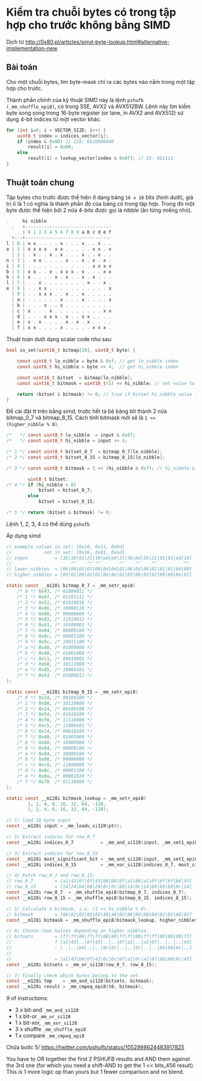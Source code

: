 # Kiểm tra chuỗi bytes có trong tập hợp cho trước không bằng SIMD

Dịch từ http://0x80.pl/articles/simd-byte-lookup.html#alternative-implementation-new


## Bài toán

Cho một chuỗi bytes, tìm byte-mask chỉ ra các bytes nào nằm trong một tập hợp cho trước.

Thành phần chính của kỹ thuật SIMD này là lệnh `pshufb (_mm_shuffle_epi8)`, có trong SSE, AVX2 và AVX512BW. Lệnh này tìm kiếm byte song song trong 16-byte register (or lane, in AVX2 and AVX512) sử dụng 4-bit indices từ một vector khác.
```c
for (int i=0; i < VECTOR_SIZE; i++) {
    uint8_t index = indices_vector[i];
    if (index & 0x80) // 128: 0b10000000
        result[i] = 0x00;
    else
        result[i] = lookup_vector[index & 0x0f]; // 15: 0b1111
}

```

## Thuật toán chung

Tập bytes cho trước được thể hiện ở dạng bảng `16 x 16` bits (hình dưới), giá trị ô là 1 có nghĩa là thành phần đó của bảng có trong tập hợp. Trong đó một byte được thể hiện bởi 2 nửa 4-bits được gọi là nibble (ăn từng miếng nhỏ).

```c
.     hi nibble
  .   +--------------------------------
    . | 0 1 2 3 4 5 6 7 8 9 a b c d e f
  +---+--------------------------------
l | 0 | x x . . . . x . . . x . . x . .
o | 1 | x x x x . x x . . . . . x x . x
  | 2 | . x . . x . x . . . x . . x . .
n | 3 | . x x . . . . x . . x . x . x .
i | 4 | . . . . . . . . . . . . x x x x
b | 5 | x x . . x . x x x . x . . . x x
b | 6 | x . . . . x . x . . x . x . . .
l | 7 | . . x . . . . . . . . x . . x .
e | 8 | . . x x . . . . . . . . . . . x
  | 9 | . . x x x . . x . . x . . . . .
  | a | . . . . . . x . . . x . . . . x
  | b | . . . x . . x . . . . . . . . .
  | c | x . . . x . . . . . . . . . x x
  | d | . . . x x x . x . . x x . . . .
  | e | x . x . . . . x . x . x . . . .
  | f | x x . . . . x . . . . . x x x .
```

Thuật toán dưới dạng scalar code như sau:
```c
bool in_set(uint16_t bitmap[16], uint8_t byte) {

    const uint8_t lo_nibble = byte & 0xf; // get lo_nibble index
    const uint8_t hi_nibble = byte >> 4;  // get hi_nibble index

    const uint16_t bitset  = bitmap[lo_nibble];
    const uint16_t bitmask = uint16_t(1) << hi_nibble; // set value to 1 at hi_nibble index

    return (bitset & bitmask) != 0; // true if bitset hi_nibble value is 1
}
```

Để cài đặt tt trên bằng simd, trước hết ta bẻ bảng bit thành 2 nửa bitmap_0_7 và bitmap_8_15. Cách tính bitmask mới sẽ là `1 << (higher_nibble % 8)`.
```c
/*   */ const uint8_t lo_nibble  = input & 0x0f;
/*   */ const uint8_t hi_nibble = input >> 4;

/* 1 */ const uint8_t bitset_0_7  = bitmap_0_7[lo_nibble];
/* 2 */ const uint8_t bitset_8_15 = bitmap_8_15[lo_nibble];

/* 3 */ const uint8_t bitmask = 1 << (hi_nibble & 0x7); // hi_nibble & 0b111 == hi_nibble & 8

        uint8_t bitset;
/* 4 */ if (hi_nibble < 8)
            bitset = bitset_0_7;
        else
            bitset = bitset_8_15;

/* 5 */ return (bitset & bitmask) != 0;
```
Lệnh 1, 2, 3, 4 có thể dùng `pshufb`

Áp dụng simd
```c
// example values in set: {0x10, 0x21, 0xbd}
//            not in set: {0x36, 0x91, 0xed}
// input          = [36|10|91|21|10|ed|ed|21|36|bd|36|21|91|91|ed|10]
//                      ^^    ^^ ^^       ^^    ^^    ^^          ^^
// lower_nibbles  = [06|00|01|01|00|0d|0d|01|06|0d|06|01|01|01|0d|00]
// higher_nibbles = [03|01|09|02|01|0e|0e|02|03|0b|03|02|09|09|0e|01]

static const __m128i bitmap_0_7 = _mm_setr_epi8(
    /* 0 */ 0x43, /* 01000011 */
    /* 1 */ 0x6f, /* 01101111 */
    /* 2 */ 0x52, /* 01010010 */
    /* 3 */ 0x86, /* 10000110 */
    /* 4 */ 0x00, /* 00000000 */
    /* 5 */ 0xd3, /* 11010011 */
    /* 6 */ 0xa1, /* 10100001 */
    /* 7 */ 0x04, /* 00000100 */
    /* 8 */ 0x0c, /* 00001100 */
    /* 9 */ 0x9c, /* 10011100 */
    /* a */ 0x40, /* 01000000 */
    /* b */ 0x48, /* 01001000 */
    /* c */ 0x11, /* 00010001 */
    /* d */ 0xb8, /* 10111000 */
    /* e */ 0x85, /* 10000101 */
    /* f */ 0x43  /* 01000011 */
);

static const __m128i bitmap_8_15 = _mm_setr_epi8(
    /* 0 */ 0x24, /* 00100100 */
    /* 1 */ 0xb0, /* 10110000 */
    /* 2 */ 0x24, /* 00100100 */
    /* 3 */ 0x54, /* 01010100 */
    /* 4 */ 0xf0, /* 11110000 */
    /* 5 */ 0xc5, /* 11000101 */
    /* 6 */ 0x14, /* 00010100 */
    /* 7 */ 0x48, /* 01001000 */
    /* 8 */ 0x80, /* 10000000 */
    /* 9 */ 0x04, /* 00000100 */
    /* a */ 0x84, /* 10000100 */
    /* b */ 0x00, /* 00000000 */
    /* c */ 0xc0, /* 11000000 */
    /* d */ 0x0c, /* 00001100 */
    /* e */ 0x0a, /* 00001010 */
    /* f */ 0x70  /* 01110000 */
);

static const __m128i bitmask_lookup = _mm_setr_epi8(
        1, 2, 4, 8, 16, 32, 64, -128,
        1, 2, 4, 8, 16, 32, 64, -128);

// 1/ load 16 byte input
const __m128i input = _mm_loadu_si128(ptr);

// 2/ Extract indices for row_0_7
const __m128i indices_0_7          = _mm_and_si128(input, _mm_set1_epi8(0x8f)); // 0b1000_1111

// 3/ Extract indices for row_8_15
const __m128i most_significant_bit = _mm_and_si128(input, _mm_set1_epi8(0x80)); // 0b1000_0000
const __m128i indices_8_15         = _mm_xor_si128(indices_0_7, most_significant_bit);

// 4/ Fetch row_0_7 and row_8_15:
// row_0_7        = [a1|43|6f|6f|43|b8|b8|6f|a1|b8|a1|6f|6f|6f|b8|43]
// row_8_15       = [14|24|b0|b0|24|0c|0c|b0|14|0c|14|b0|b0|b0|0c|24]
const __m128i row_0_7  = _mm_shuffle_epi8(bitmap_0_7, indices_0_7);
const __m128i row_8_15 = _mm_shuffle_epi8(bitmap_8_15, indices_8_15);

// 5/ Calculate a bitmask, i.e. (1 << hi_nibble % 8).
// bitmask        = [08|02|02|02|02|40|40|02|08|08|08|04|02|02|40|02]
const __m128i bitmask = _mm_shuffle_epi8(bitmask_lookup, higher_nibbles);

// 6/ Choose rows halves depending on higher nibbles.
// bitsets        = [ff|ff|00|ff|ff|00|00|ff|ff|00|ff|ff|00|00|00|ff]
//                ? [a1|43|..|6f|43|..|..|6f|a1|..|a1|6f|..|..|..|43]
//                : [..|..|b0|..|..|0c|0c|..|..|0c|..|..|b0|b0|0c|..]
//
//                = [a1|43|b0|6f|43|0c|0c|6f|a1|0c|a1|6f|b0|b0|0c|43]
const __m128i bitsets = _mm_or_si128(row_0_7, row_8_15);

// 7/ Finally check which bytes belong to the set.
const __m128i tmp    = _mm_and_si128(bitsets, bitmask);
const __m128i result = _mm_cmpeq_epi8(t0, bitmask);
```

9 of instructions:
- 3 x bit-and   `_mm_and_si128`
- 1 x bit-or    `_mm_or_si128`
- 1 x bit-xor,  `_mm_xor_si128`
- 3 x shuffle   `_mm_shuffle_epi8`
- 1 x compare   `_mm_cmpeq_epi8`

Chữa bước 5/
https://twitter.com/pshufb/status/1052998624483917825

You have to OR together the first 2 PSHUFB results and AND them against the 3rd one (for which you need a shift-AND to get the 1 << bits_456 result). This is 1 more logic op than yours but 1 fewer comparison and no blend.